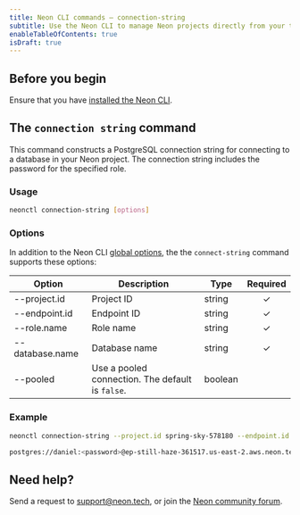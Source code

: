 ```yaml
---
title: Neon CLI commands — connection-string
subtitle: Use the Neon CLI to manage Neon projects directly from your terminal
enableTableOfContents: true
isDraft: true
---
```


## Before you begin

Ensure that you have [installed the Neon CLI](../reference/neon-cli#install-the-neon-cli).

## The `connection string` command

This command constructs a PostgreSQL connection string for connecting to a database in your Neon project. The connection string includes the password for the specified role.

### Usage

```bash
neonctl connection-string [options]
```

### Options

In addition to the Neon CLI [global options](../neon-cli/global-options), the the `connect-string` command supports these options:

| Option        | Description  | Type   | Required  |
| ------------- | ------------ | ------ | :------: |
| --project.id  | Project ID   | string | &check; |
| --endpoint.id | Endpoint ID  | string | &check; |
| --role.name   | Role name    | string | &check; |
| --database.name| Database name| string | &check; |
| --pooled | Use a pooled connection. The default is `false`. |boolean||

### Example

<CodeBlock shouldWrap>

```bash
neonctl connection-string --project.id spring-sky-578180 --endpoint.id ep-still-haze-361517 --role.name daniel --database.name neondb

postgres://daniel:<password>@ep-still-haze-361517.us-east-2.aws.neon.tech/neondb
```

</CodeBlock>

## Need help?

Send a request to [support@neon.tech](mailto:support@neon.tech), or join the [Neon community forum](https://community.neon.tech/).
